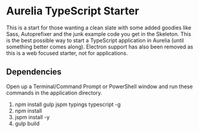 # Aurelia TypeScript Starter
This is a start for those wanting a clean slate with some added goodies like Sass, Autoprefixer and the junk example code you get in the Skeleton. This is the best possible way to start a TypeScript application in Aurelia (until something better comes along). Electron support has also been removed as this is a web focused starter, not for applications.

## Dependencies
Open up a Terminal/Command Prompt or PowerShell window and run these commands in the application directory.

1. npm install gulp jspm typings typescript -g
2. npm install
3. jspm install -y
4. gulp build